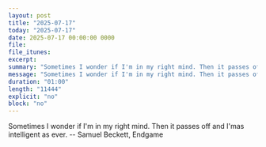 ```yaml
---
layout: post
title: "2025-07-17"
today: "2025-07-17"
date: 2025-07-17 00:00:00 0000
file:
file_itunes:
excerpt:
summary: "Sometimes I wonder if I'm in my right mind. Then it passes off and I'mas intelligent as ever. -- Samuel Beckett, Endgame "
message: "Sometimes I wonder if I'm in my right mind. Then it passes off and I'mas intelligent as ever. -- Samuel Beckett, Endgame "
duration: "01:00"
length: "11444"
explicit: "no"
block: "no"
---
```

Sometimes I wonder if I'm in my right mind. Then it passes off and I'mas intelligent as ever. -- Samuel Beckett, Endgame 

